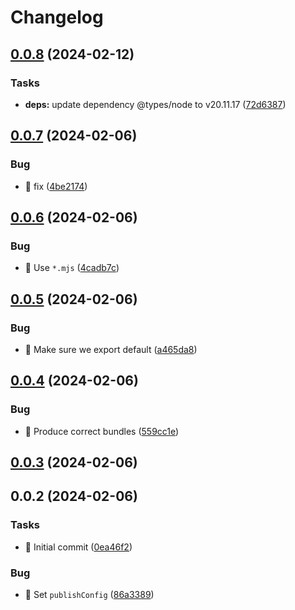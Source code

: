 # Changelog

## [0.0.8](https://github.com/entur/vite-plugin-assets-json/compare/0.0.7...0.0.8) (2024-02-12)


### Tasks

* **deps:** update dependency @types/node to v20.11.17 ([72d6387](https://github.com/entur/vite-plugin-assets-json/commit/72d638783cbdfde24772bd6510092fb7dc547543))

## [0.0.7](https://github.com/entur/vite-plugin-assets-json/compare/0.0.6...0.0.7) (2024-02-06)


### Bug

* 🐛 fix ([4be2174](https://github.com/entur/vite-plugin-assets-json/commit/4be2174465801d0d1843902e114f13ca7599b599))

## [0.0.6](https://github.com/entur/vite-plugin-assets-json/compare/0.0.5...0.0.6) (2024-02-06)


### Bug

* 🐛 Use `*.mjs` ([4cadb7c](https://github.com/entur/vite-plugin-assets-json/commit/4cadb7c5596457a216ad79840f44ce158759b853))

## [0.0.5](https://github.com/entur/vite-plugin-assets-json/compare/0.0.4...0.0.5) (2024-02-06)


### Bug

* 🐛 Make sure we export default ([a465da8](https://github.com/entur/vite-plugin-assets-json/commit/a465da871a9c93660507529e45e7d102ac9d8e26))

## [0.0.4](https://github.com/entur/vite-plugin-assets-json/compare/0.0.3...0.0.4) (2024-02-06)


### Bug

* 🐛 Produce correct bundles ([559cc1e](https://github.com/entur/vite-plugin-assets-json/commit/559cc1ee9f42b899b1f4de54e9ade5f45b5813a5))

## [0.0.3](https://github.com/entur/vite-plugin-assets-json/compare/0.0.2...0.0.3) (2024-02-06)

## 0.0.2 (2024-02-06)


### Tasks

* 🤖 Initial commit ([0ea46f2](https://github.com/entur/vite-plugin-assets-json/commit/0ea46f227c4113c2c3c2a2a10bf3bbbe7c06ac61))


### Bug

* 🐛 Set `publishConfig` ([86a3389](https://github.com/entur/vite-plugin-assets-json/commit/86a3389a11c6180ccf804a28fc74f46239b1be3a))

